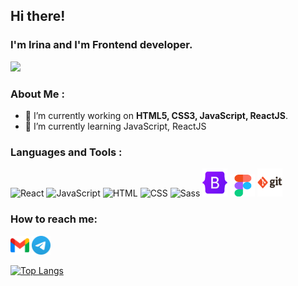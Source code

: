 ## Hi there!
### I'm Irina and I'm Frontend developer.

<div align="left">
<img  width=140 src="https://media.giphy.com/media/cFoyPwWyX8UVuZHL5i/giphy.gif"/>
</div>

### About Me :
- 🔭 I’m currently working on **HTML5, CSS3, JavaScript, ReactJS**.
- 🌱 I’m currently learning JavaScript, ReactJS

### Languages and Tools :

  <div align="left">
	<img width="40" src="https://user-images.githubusercontent.com/25181517/183897015-94a058a6-b86e-4e42-a37f-bf92061753e5.png" alt="React" title="React"/>
	<img width="40" src="https://user-images.githubusercontent.com/25181517/117447155-6a868a00-af3d-11eb-9cfe-245df15c9f3f.png" alt="JavaScript" title="JavaScript"/>
	<img width="40" src="https://user-images.githubusercontent.com/25181517/192158954-f88b5814-d510-4564-b285-dff7d6400dad.png" alt="HTML" title="HTML"/>
	<img width="40" src="https://user-images.githubusercontent.com/25181517/183898674-75a4a1b1-f960-4ea9-abcb-637170a00a75.png" alt="CSS" title="CSS"/>
	<img width="40" src="https://user-images.githubusercontent.com/25181517/192158956-48192682-23d5-4bfc-9dfb-6511ade346bc.png" alt="Sass" title="Sass"/>
	<img width="40" height="45" src="https://github.com/devicons/devicon/blob/master/icons/bootstrap/bootstrap-original.svg" alt="Bootstrap" title="Bootstrap"/>
	<img width="40" height="35" src="https://github.com/devicons/devicon/blob/master/icons/figma/figma-original.svg" alt="Figma" title="Figma"/>
	<img width="40" height="45" src="https://github.com/devicons/devicon/blob/master/icons/git/git-original-wordmark.svg" alt="Git" title="Git"/>
</div>


### How to reach me:
<a href="mailto:abramovairinawork@gmail.com" title="Email me">
<img
    width="30"
    alt="Email me"
    src="gmail.png"
  /></a>
<a href="https://t.me/Abrina98" title="Telegram">
<img
    width="30"
    alt="Telegram"
    src="telegram.png"
  /></a>
<!-- - 💬 Ask me about ...
- ⚡ Fun fact: ...
  -->
  
[![Top Langs](https://github-readme-stats.vercel.app/api/top-langs/?username=Lira11io&layout=compact)](https://github.com/Lira11io/github-readme-stats)
